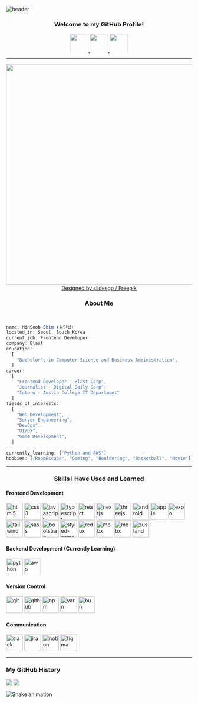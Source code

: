 ![header](https://capsule-render.vercel.app/api?type=waving&color=0:F9F7F7,50:DBE2EF,100:3F72AF&height=225&section=header&text=MinSeob%20Shim&fontAlign=55&fontAlignY=30&fontSize=50&animation=fadeIn&fontColor=EEEEEE&desc=Frontend%20Developer%20of%20Team%20BLAST🚀&descAlign=59&descAlignY=50&descSize=15)

<h3 align="center">
  Welcome to my GitHub Profile!
</h3>

<div align="center">
  <a href="https://code-in-law.tistory.com/">
    <img height="50" src="https://www.vectorlogo.zone/logos/blogger/blogger-icon.svg"/>
  </a>
  <a href="https://fire-warrior-ca2.notion.site/6004fbc72ef74bc994cea07bf1e11f7e?pvs=4">
    <img height="50" src="https://cdn3.iconfinder.com/data/icons/social-media-pack-12/512/Notion-512.png"/>
  </a>
  <a href="https://www.linkedin.com/in/minseob-%EC%8B%AC%EB%AF%BC%EC%84%AD-shim-b34691203/">
    <img height="50" src="https://cdn0.iconfinder.com/data/icons/social-flat-rounded-rects/512/linkedin-512.png"/>
  </a>
</div>

---

<div align="center">
  <img src="https://github.com/Earlssu/Earlssu/assets/61323917/7c8e473c-b1a5-4a74-bdaa-7b57936e542c" width="600" height="600"/>
  <br/>
  <a href="http://www.freepik.com" >Designed by slidesgo / Freepik</a>
</div>

<h3 align="center">
  About Me
</h3>

<br/>

``` javascript
name: MinSeob Shim (심민섭)
located_in: Seoul, South Korea
current_job: Frontend Developer
company: Blast
education:
  [
    "Bachelor's in Computer Science and Business Administration",
  ]
career:
  [
    "Frontend Developer - Blast Corp",
    "Journalist - Digital Daily Corp",
    "Intern - Austin College IT Department"
  ]
fields_of_interests:
  [
    "Web Development",
    "Server Engineering",
    "DevOps",
    "UI/UX",
    "Game Development",
  ]
  
currently_learning: ["Python and AWS"]
hobbies: ["RoomEscape", "Gaming", "Bouldering", "Basketball", "Movie"]
```

---

<h3 align="center">
  Skills I Have Used and Learned
</h3>

<h4>Frontend Development</h4>
<p align="left">
<img width="45" height="45" src="https://cdn1.iconfinder.com/data/icons/logotypes/32/badge-html-5-512.png" alt="html5" />
  <img width="45" height="45" src="https://cdn1.iconfinder.com/data/icons/logotypes/32/badge-css-3-512.png" alt="css3" />
  <img width="45" height="45" src="https://cdn4.iconfinder.com/data/icons/logos-and-brands/512/187_Js_logo_logos-512.png" alt="javascript" />
  <img width="45" height="45" src="https://www.vectorlogo.zone/logos/typescriptlang/typescriptlang-icon.svg" alt="typescript" />
  <img width="45" height="45" src="https://cdn4.iconfinder.com/data/icons/logos-3/600/React.js_logo-512.png" alt="react" />
  <img width="45" height="45" src="https://www.drupal.org/files/project-images/nextjs-icon-dark-background.png" alt="nextjs" />
  <img width="45" height="45" src="https://encrypted-tbn0.gstatic.com/images?q=tbn:ANd9GcQwxjWNXf9mY-sHxQATgBDdlbHjQg8keLS8ziDh3ZEFmg&s" alt="threejs" />
  <img width="45" height="45" src="https://cdn2.iconfinder.com/data/icons/social-icons-33/128/Android-512.png" alt="android" />
  <img width="45" height="45" src="https://cdn3.iconfinder.com/data/icons/logos-brands-3/24/logo_brand_brands_logos_app_store-512.png" alt="apple" />
  <img width="45" height="45" src="https://www.vectorlogo.zone/logos/expoio/expoio-icon.svg" alt="expo" />
  <img width="45" height="45" src="https://www.vectorlogo.zone/logos/tailwindcss/tailwindcss-icon.svg" alt="tailwind" />
  <img width="45" height="45" src="https://seeklogo.com/images/S/sass-logo-E41E7734A8-seeklogo.com.png" alt="sass" />
  <img width="45" height="45" src="https://seeklogo.com/images/B/bootstrap-5-logo-85A1F11F4F-seeklogo.com.png" alt="bootstrap" />
  <img width="45" height="45" src="https://gercocca.vercel.app/static/media/styledComponents-logo.3ccd25bd32274429992c.png" alt="styled-component" />
  <img width="45" height="45" src="https://www.vectorlogo.zone/logos/js_redux/js_redux-icon.svg" alt="redux" />
  <img width="45" height="45" src="https://mobx.js.org/assets/mobx.png" alt="mobx" />
  <img width="45" height="45" src="https://seeklogo.com/images/R/recoil-js-logo-0FA612F129-seeklogo.com.png" alt="mobx" />
  <img width="45" height="45" src="https://repository-images.githubusercontent.com/180328715/fca49300-e7f1-11ea-9f51-cfd949b31560" alt="zustand" />
</p>

<h4>Backend Development (Currently Learning)</h4>

<p align="left">
  <img width="45" height="45" src="https://www.vectorlogo.zone/logos/python/python-icon.svg" alt="python" />
  <img width="45" height="45" src="https://camo.githubusercontent.com/9e876f0b8e5ba00559326b3a2b9e7f043aa373aa8e89e6433e5730f1b09caf40/68747470733a2f2f63646e2e6a7364656c6976722e6e65742f67682f64657669636f6e732f64657669636f6e2f69636f6e732f616d617a6f6e77656273657276696365732f616d617a6f6e77656273657276696365732d706c61696e2d776f72646d61726b2e737667" alt="aws" />
</p>

<h4>Version Control</h4>

<p align="left">
  <img width="45" height="45" src="https://www.vectorlogo.zone/logos/git-scm/git-scm-icon.svg" alt="git" />
  <img width="45" height="45" src="https://www.vectorlogo.zone/logos/github/github-tile.svg" alt="github" />
  <img width="45" height="45" src="https://seeklogo.com/images/N/npm-node-package-manager-logo-DE93649ED1-seeklogo.com.png" alt="npm" />
  <img width="45" height="45" src="https://seeklogo.com/images/Y/yarn-logo-F5E7A65FA2-seeklogo.com.png" alt="yarn" />
  <img width="45" height="45" src="https://seeklogo.com/images/B/bun-logo-A876328A1F-seeklogo.com.png" alt="bun" />
</p>

<h4>Communication</h4>

<p align="left">
  <img width="45" height="45" src="https://www.vectorlogo.zone/logos/slack/slack-icon.svg" alt="slack" />
  <img width="45" height="45" src="https://www.vectorlogo.zone/logos/atlassian_jira/atlassian_jira-icon.svg" alt="jira" />
  <img width="45" height="45" src="https://raw.githubusercontent.com/gilbarbara/logos/52addcaa18dfecb4df77f3ee0753dca6b98187ad/logos/notion-icon.svg" alt="notion" />
  <img width="45" height="45" src="https://seeklogo.com/images/F/figma-logo-E4E21D3AEA-seeklogo.com.png" alt="figma" />
</p>

---

<h3>My GitHub History</h3>

<div>
    <img align="top" src="https://github-readme-stats-shim5505s-projects.vercel.app/api?username=Earlssu&show_icons=true&theme=tokyonight"/>
    <img align="top" src="https://github-readme-stats-shim5505s-projects.vercel.app/api/top-langs/?username=Earlssu"/>
<div>

<div>

![Snake animation](https://github.com/thepiyushmalhotra/thepiyushmalhotra/blob/output/github-contribution-grid-snake.svg)
  
</div>
